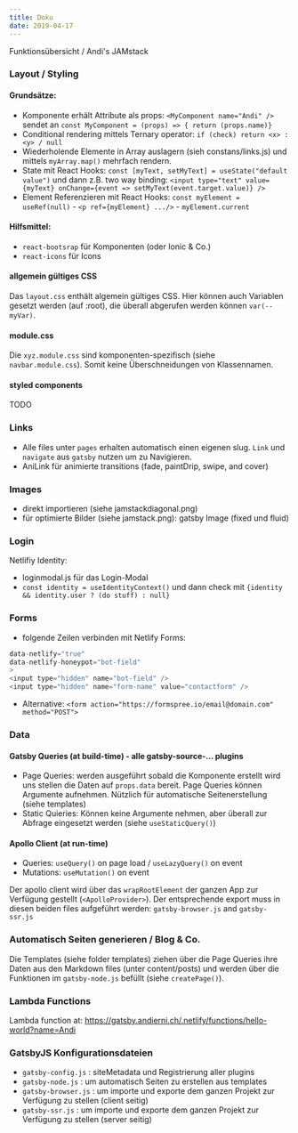 ```yaml
---
title: Doku
date: 2019-04-17
---
```

Funktionsübersicht / Andi's JAMstack

### Layout / Styling

#### Grundsätze:
- Komponente erhält Attribute als props: ```<MyComponent name="Andi" />```  sendet an  ```const MyComponent = (props) => { return (props.name)}```
- Conditional rendering mittels Ternary operator: ```if (check) return <x> : <y> / null```
- Wiederholende Elemente in Array auslagern (sieh constans/links.js) und mittels ```myArray.map()``` mehrfach rendern.
- State mit React Hooks: ```const [myText, setMyText] = useState("default value")``` und dann z.B. two way binding: ```<input type="text" value={myText} onChange={event => setMyText(event.target.value)} />```
- Element Referenzieren mit React Hooks: ```const myElement = useRef(null)```  - ```<p ref={myElement} .../>```  - ```myElement.current```

#### Hilfsmittel:
- ```react-bootsrap``` für Komponenten (oder Ionic & Co.)
- ```react-icons``` für Icons

#### allgemein gültiges CSS

Das ```layout.css``` enthält algemein gültiges CSS. Hier können auch Variablen gesetzt werden (auf :root), die überall abgerufen werden können ```var(--myVar)```.

#### module.css

Die ```xyz.module.css``` sind komponenten-spezifisch (siehe ```navbar.module.css```). Somit keine Überschneidungen von Klassennamen.

#### styled components

TODO

### Links

- Alle files unter ```pages``` erhalten automatisch einen eigenen slug. ```Link``` und ```navigate``` aus ```gatsby``` nutzen um zu Navigieren.
- AniLink für animierte transitions (fade, paintDrip, swipe, and cover)

### Images

- direkt importieren (siehe jamstackdiagonal.png)
- für optimierte Bilder (siehe jamstack.png): gatsby Image (fixed und fluid)

### Login

Netlifiy Identity:
- loginmodal.js für das Login-Modal
- ```const identity = useIdentityContext()``` und dann check mit ```{identity && identity.user ? (do stuff) : null}```

### Forms

- folgende Zeilen verbinden mit Netlify Forms:
```javascript
data-netlify="true"
data-netlify-honeypot="bot-field"
>
<input type="hidden" name="bot-field" />
<input type="hidden" name="form-name" value="contactform" />
``` 
- Alternative: ```<form action="https://formspree.io/email@domain.com" method="POST">```

### Data

#### Gatsby Queries (at build-time) - alle gatsby-source-... plugins
- Page Queries: werden ausgeführt sobald die Komponente erstellt wird uns stellen die Daten auf ```props.data``` bereit. Page Queries können Argumente aufnehmen. Nützlich für automatische Seitenerstellung (siehe templates)
- Static Quieries: Können keine Argumente nehmen, aber überall zur Abfrage eingesetzt werden (siehe ```useStaticQuery()```)

#### Apollo Client (at run-time)
- Queries: ```useQuery()```  on page load / ```useLazyQuery()```  on event
- Mutations: ```useMutation()```  on event

Der apollo client wird über das ```wrapRootElement``` der ganzen App zur Verfügung gestellt (```<ApolloProvider>```). Der entsprechende export muss in diesen beiden files aufgeführt werden: ```gatsby-browser.js``` and ```gatsby-ssr.js```

### Automatisch Seiten generieren / Blog & Co.

Die Templates (siehe folder templates) ziehen über die Page Queries ihre Daten aus den Markdown files (unter content/posts) und werden über die Funktionen im ```gatsby-node.js``` befüllt (siehe ```createPage()```).

### Lambda Functions

Lambda function at: https://gatsby.andierni.ch/.netlify/functions/hello-world?name=Andi

### GatsbyJS Konfigurationsdateien
- ```gatsby-config.js``` : siteMetadata und Registrierung aller plugins
- ```gatsby-node.js``` : um automatisch Seiten zu erstellen aus templates
- ```gatsby-browser.js``` : um importe und exporte dem ganzen Projekt zur Verfügung zu stellen (client seitig)
- ```gatsby-ssr.js``` : um importe und exporte dem ganzen Projekt zur Verfügung zu stellen (server seitig)

